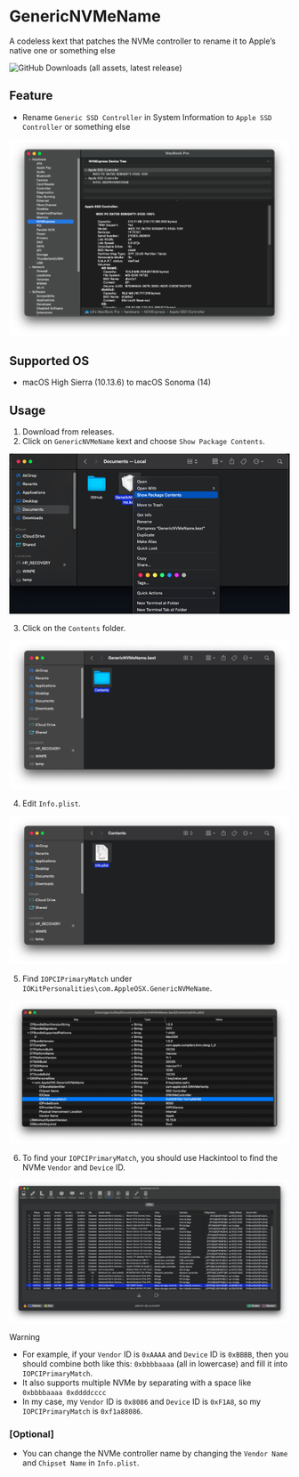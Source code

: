 # GenericNVMeName
A codeless kext that patches the NVMe controller to rename it to Apple’s native one or something else

![GitHub Downloads (all assets, latest release)](https://img.shields.io/github/downloads/AppleOSX/GenericNVMeName/total)
## Feature
- Rename `Generic SSD Controller` in System Information to `Apple SSD Controller` or something else
<img src="Img/proof.png">

## Supported OS
- macOS High Sierra (10.13.6) to macOS Sonoma (14)
## Usage
1. Download from releases.
2. Click on `GenericNVMeName` kext and choose `Show Package Contents`.

<img src="Img/1.png">

3. Click on the `Contents` folder.

<img src="Img/2.png">

4. Edit `Info.plist`.

<img src="Img/3.png">

5. Find `IOPCIPrimaryMatch` under `IOKitPersonalities\com.AppleOSX.GenericNVMeName`.

<img src="Img/4.png">

6. To find your `IOPCIPrimaryMatch`, you should use Hackintool to find the NVMe `Vendor` and `Device` ID.

<img src="Img/5.png">

> [!WARNING]
> - For example, if your `Vendor` ID is `0xAAAA` and `Device` ID is `0xBBBB`, then you should combine both like this: `0xbbbbaaaa` (all in lowercase) and fill it into `IOPCIPrimaryMatch`.
> - It also supports multiple NVMe by separating with a space like `0xbbbbaaaa 0xddddcccc`
> - In my case, my `Vendor` ID is `0x8086` and `Device` ID is `0xF1A8`, so my `IOPCIPrimaryMatch` is `0xf1a88086`.
### [Optional]
- You can change the NVMe controller name by changing the `Vendor Name` and `Chipset Name` in `Info.plist`.
